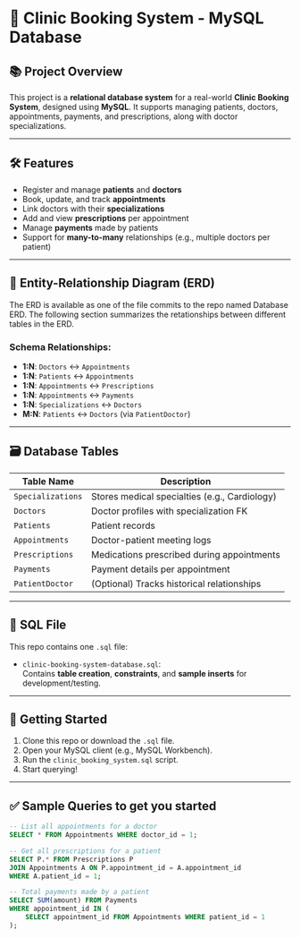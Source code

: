 # 🏥 Clinic Booking System - MySQL Database

## 📚 Project Overview

This project is a **relational database system** for a real-world **Clinic Booking System**, designed using **MySQL**. It supports managing patients, doctors, appointments, payments, and prescriptions, along with doctor specializations.

---

## 🛠️ Features

- Register and manage **patients** and **doctors**
- Book, update, and track **appointments**
- Link doctors with their **specializations**
- Add and view **prescriptions** per appointment
- Manage **payments** made by patients
- Support for **many-to-many** relationships (e.g., multiple doctors per patient)

---

## 🧱 Entity-Relationship Diagram (ERD)
The ERD is available as one of the file commits to the repo named Database ERD. The following section summarizes the retationships between different tables in the ERD.

### Schema Relationships:

- **1:N**: `Doctors` ↔ `Appointments`
- **1:N**: `Patients` ↔ `Appointments`
- **1:N**: `Appointments` ↔ `Prescriptions`
- **1:N**: `Appointments` ↔ `Payments`
- **1:N**: `Specializations` ↔ `Doctors`
- **M:N**: `Patients` ↔ `Doctors` (via `PatientDoctor`)

---

## 🗃️ Database Tables

| Table Name       | Description                                 |
|------------------|---------------------------------------------|
| `Specializations`| Stores medical specialties (e.g., Cardiology)|
| `Doctors`        | Doctor profiles with specialization FK      |
| `Patients`       | Patient records                             |
| `Appointments`   | Doctor-patient meeting logs                 |
| `Prescriptions`  | Medications prescribed during appointments  |
| `Payments`       | Payment details per appointment             |
| `PatientDoctor`  | (Optional) Tracks historical relationships  |

---

## 🧾 SQL File

This repo contains one `.sql` file:

- `clinic-booking-system-database.sql`:  
  Contains **table creation**, **constraints**, and **sample inserts** for development/testing.

---

## 🚀 Getting Started

1. Clone this repo or download the `.sql` file.
2. Open your MySQL client (e.g., MySQL Workbench).
3. Run the `clinic_booking_system.sql` script.
4. Start querying!

---

## ✅ Sample Queries to get you started

```sql
-- List all appointments for a doctor
SELECT * FROM Appointments WHERE doctor_id = 1;

-- Get all prescriptions for a patient
SELECT P.* FROM Prescriptions P
JOIN Appointments A ON P.appointment_id = A.appointment_id
WHERE A.patient_id = 1;

-- Total payments made by a patient
SELECT SUM(amount) FROM Payments
WHERE appointment_id IN (
    SELECT appointment_id FROM Appointments WHERE patient_id = 1
);
